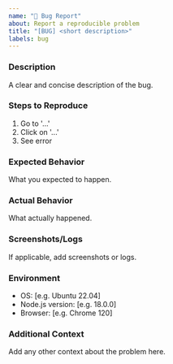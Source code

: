 ```yaml
---
name: "🐞 Bug Report"
about: Report a reproducible problem
title: "[BUG] <short description>"
labels: bug
---
```


### Description

A clear and concise description of the bug.

### Steps to Reproduce

1. Go to '...'
2. Click on '...'
3. See error

### Expected Behavior

What you expected to happen.

### Actual Behavior

What actually happened.

### Screenshots/Logs

If applicable, add screenshots or logs.

### Environment

- OS: [e.g. Ubuntu 22.04]
- Node.js version: [e.g. 18.0.0]
- Browser: [e.g. Chrome 120]

### Additional Context

Add any other context about the problem here.
